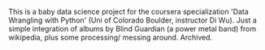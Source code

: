 This is a baby data science project for the coursera specialization 'Data Wrangling with Python' (Uni of Colorado Boulder, instructor Di Wu). 
Just a simple integration of albums by Blind Guardian (a power metal band) from wikipedia, plus some processing/ messing around.
Archived.
